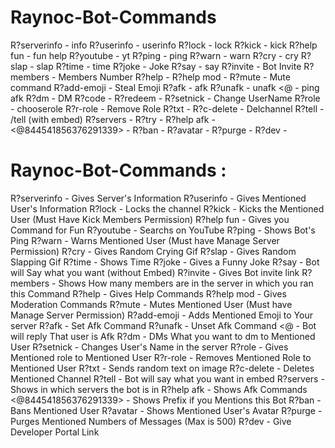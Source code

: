 # Raynoc-Bot-Commands
R?serverinfo - info R?userinfo - userinfo R?lock - lock R?kick - kick R?help fun - fun help R?youtube - yt R?ping - ping R?warn - warn R?cry - cry R?slap - slap R?time - time R?joke - Joke R?say - say R?invite - Bot Invite R?members - Members Number R?help - R?help mod - R?mute - Mute command R?add-emoji - Steal Emoji R?afk - afk R?unafk - unafk &lt;@ - ping afk R?dm - DM R?code - R?redeem - R?setnick - Change UserName R?role - chooserole R?r-role - Remove Role R?txt - R?c-delete - Delchannel R?tell - /tell (with embed) R?servers - R?try - R?help afk - &lt;@844541856376291339> - R?ban - R?avatar - R?purge - R?dev -
# Raynoc-Bot-Commands :

R?serverinfo - Gives Server's Information
R?userinfo - Gives Mentioned User's Information
R?lock - Locks the channel
R?kick - Kicks the Mentioned User (Must Have Kick Members Permission)
R?help fun - Gives you Command for Fun
R?youtube - Searchs on YouTube
R?ping - Shows Bot's Ping
R?warn - Warns Mentioned User (Must have Manage Server Permission)
R?cry - Gives Random Crying Gif
R?slap - Gives Random Slapping Gif
R?time - Shows Time
R?joke - Gives a Funny Joke
R?say - Bot will Say what you want (without Embed)
R?invite - Gives Bot invite link
R?members - Shows How many members are in the server in which you ran this Command
R?help - Gives Help Commands
R?help mod - Gives Moderation Commands
R?mute - Mutes Mentioned User (Must have Manage Server Permission)
R?add-emoji - Adds Mentioned Emoji to Your server
R?afk - Set Afk Command
R?unafk - Unset Afk Command
&lt;@ - Bot will reply That user is Afk
R?dm - DMs What you want to dm to Mentioned User
R?setnick - Changes User's Name in the server
R?role - Gives Mentioned role to Mentioned User
R?r-role - Removes Mentioned Role to Mentioned User
R?txt - Sends random text on image
R?c-delete - Deletes Mentioned Channel
R?tell - Bot will say what you want in embed
R?servers - Shows in which servers the bot is in
R?help afk - Shows Afk Commands
&lt;@844541856376291339> - Shows Prefix if you Mentions this Bot
R?ban - Bans Mentioned User
R?avatar - Shows Mentioned User's Avatar
R?purge - Purges Mentioned Numbers of Messages (Max is 500)
R?dev - Give Developer Portal Link
